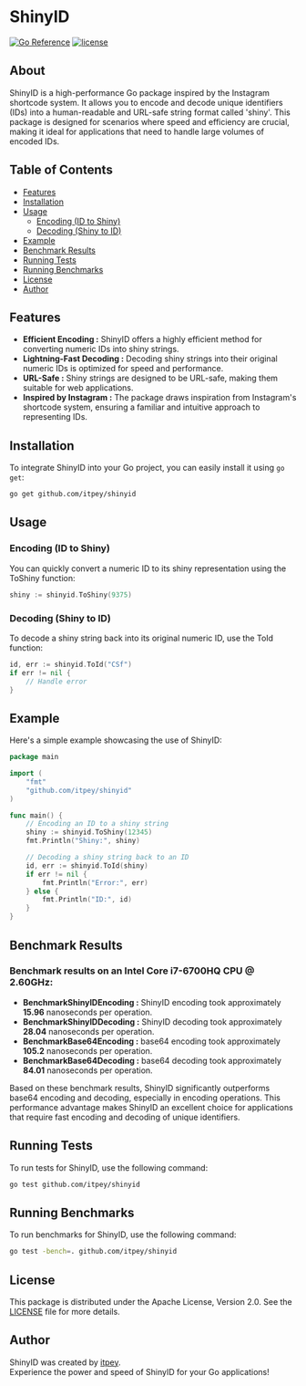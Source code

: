 # ShinyID

[![Go Reference](https://pkg.go.dev/badge/github.com/itpey/shinyid.svg)](https://pkg.go.dev/github.com/itpey/shinyid)
[![license](https://img.shields.io/github/license/itpey/shinyid)](https://github.com/itpey/shinyid/blob/main/LICENSE)

## About
ShinyID is a high-performance Go package inspired by the Instagram shortcode system. It allows you to encode and decode unique identifiers (IDs) into a human-readable and URL-safe string format called 'shiny'. This package is designed for scenarios where speed and efficiency are crucial, making it ideal for applications that need to handle large volumes of encoded IDs.

## Table of Contents
- [Features](#features)
- [Installation](#installation)
- [Usage](#usage)
  - [Encoding (ID to Shiny)](#encoding-id-to-shiny)
  - [Decoding (Shiny to ID)](#decoding-shiny-to-id)
- [Example](#example) 
- [Benchmark Results](#benchmark-results)
- [Running Tests](#running-tests)
- [Running Benchmarks](#running-benchmarks)
- [License](#license)
- [Author](#author)

## Features

- **Efficient Encoding :** ShinyID offers a highly efficient method for converting numeric IDs into shiny strings.
- **Lightning-Fast Decoding :** Decoding shiny strings into their original numeric IDs is optimized for speed and performance.
- **URL-Safe :** Shiny strings are designed to be URL-safe, making them suitable for web applications.
- **Inspired by Instagram :** The package draws inspiration from Instagram's shortcode system, ensuring a familiar and intuitive approach to representing IDs.

## Installation
To integrate ShinyID into your Go project, you can easily install it using `go get`:

```bash
go get github.com/itpey/shinyid
```

## Usage

### Encoding (ID to Shiny)

You can quickly convert a numeric ID to its shiny representation using the ToShiny function:

```go
shiny := shinyid.ToShiny(9375)
```

### Decoding (Shiny to ID)

To decode a shiny string back into its original numeric ID, use the ToId function:

```go
id, err := shinyid.ToId("CSf")
if err != nil {
    // Handle error
}
```

## Example
Here's a simple example showcasing the use of ShinyID:

```go
package main

import (
	"fmt"
	"github.com/itpey/shinyid"
)

func main() {
	// Encoding an ID to a shiny string
	shiny := shinyid.ToShiny(12345)
	fmt.Println("Shiny:", shiny)

	// Decoding a shiny string back to an ID
	id, err := shinyid.ToId(shiny)
	if err != nil {
		fmt.Println("Error:", err)
	} else {
		fmt.Println("ID:", id)
	}
}
```

## Benchmark Results

### Benchmark results on an Intel Core i7-6700HQ CPU @ 2.60GHz:

- **BenchmarkShinyIDEncoding :** ShinyID encoding took approximately **15.96** nanoseconds per operation.
- **BenchmarkShinyIDDecoding :** ShinyID decoding took approximately **28.04** nanoseconds per operation.
- **BenchmarkBase64Encoding :** base64 encoding took approximately **105.2** nanoseconds per operation.
- **BenchmarkBase64Decoding :** base64 decoding took approximately **84.01** nanoseconds per operation.

Based on these benchmark results, ShinyID significantly outperforms base64 encoding and decoding, especially in encoding operations. This performance advantage makes ShinyID an excellent choice for applications that require fast encoding and decoding of unique identifiers.

## Running Tests

To run tests for ShinyID, use the following command:

```bash
go test github.com/itpey/shinyid
```
## Running Benchmarks

To run benchmarks for ShinyID, use the following command:

```bash
go test -bench=. github.com/itpey/shinyid
```
## License
This package is distributed under the Apache License, Version 2.0. See the [LICENSE](https://github.com/itpey/shinyid/blob/main/LICENSE) file for more details.

## Author
ShinyID was created by [itpey](https://github.com/itpey).
\
Experience the power and speed of ShinyID for your Go applications!
